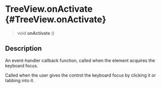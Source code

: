 TreeView.onActivate {#TreeView.onActivate}
===================

> void **onActivate** ()

Description
-----------

An event-handler callback function, called when the element acquires the
keyboard focus.

Called when the user gives the control the keyboard focus by clicking it
or tabbing into it.
